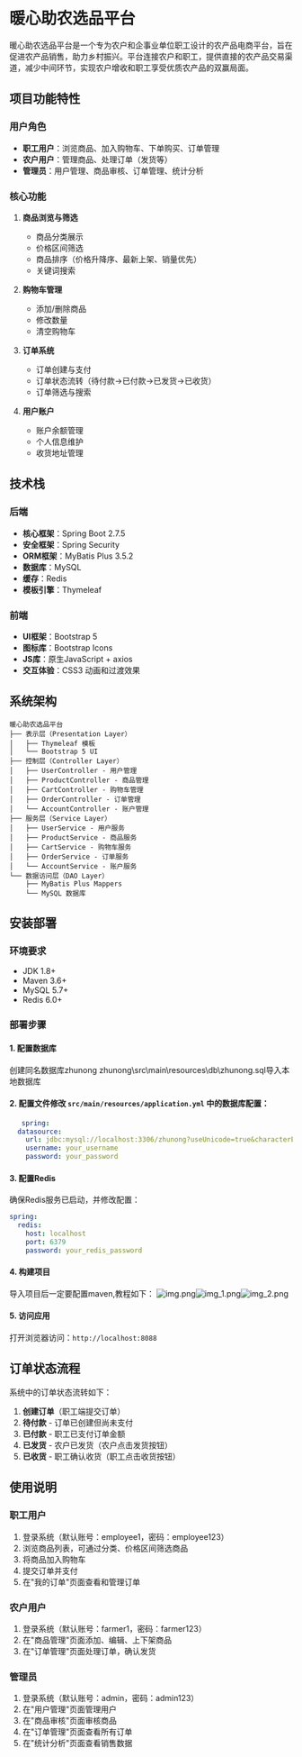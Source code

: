 # 暖心助农选品平台

暖心助农选品平台是一个专为农户和企事业单位职工设计的农产品电商平台，旨在促进农产品销售，助力乡村振兴。平台连接农户和职工，提供直接的农产品交易渠道，减少中间环节，实现农户增收和职工享受优质农产品的双赢局面。

## 项目功能特性

### 用户角色

- **职工用户**：浏览商品、加入购物车、下单购买、订单管理
- **农户用户**：管理商品、处理订单（发货等）
- **管理员**：用户管理、商品审核、订单管理、统计分析

### 核心功能

1. **商品浏览与筛选**
   - 商品分类展示
   - 价格区间筛选
   - 商品排序（价格升降序、最新上架、销量优先）
   - 关键词搜索

2. **购物车管理**
   - 添加/删除商品
   - 修改数量
   - 清空购物车

3. **订单系统**
   - 订单创建与支付
   - 订单状态流转（待付款→已付款→已发货→已收货）
   - 订单筛选与搜索

4. **用户账户**
   - 账户余额管理
   - 个人信息维护
   - 收货地址管理

## 技术栈

### 后端

- **核心框架**：Spring Boot 2.7.5
- **安全框架**：Spring Security
- **ORM框架**：MyBatis Plus 3.5.2
- **数据库**：MySQL
- **缓存**：Redis
- **模板引擎**：Thymeleaf

### 前端

- **UI框架**：Bootstrap 5
- **图标库**：Bootstrap Icons
- **JS库**：原生JavaScript + axios
- **交互体验**：CSS3 动画和过渡效果

## 系统架构

```
暖心助农选品平台
├── 表示层（Presentation Layer）
│   ├── Thymeleaf 模板
│   └── Bootstrap 5 UI
├── 控制层（Controller Layer）
│   ├── UserController - 用户管理
│   ├── ProductController - 商品管理
│   ├── CartController - 购物车管理
│   ├── OrderController - 订单管理
│   └── AccountController - 账户管理
├── 服务层（Service Layer）
│   ├── UserService - 用户服务
│   ├── ProductService - 商品服务
│   ├── CartService - 购物车服务
│   ├── OrderService - 订单服务
│   └── AccountService - 账户服务
└── 数据访问层（DAO Layer）
    ├── MyBatis Plus Mappers
    └── MySQL 数据库
```

## 安装部署

### 环境要求

- JDK 1.8+
- Maven 3.6+
- MySQL 5.7+
- Redis 6.0+

### 部署步骤



#### 1. 配置数据库

创建同名数据库zhunong
zhunong\src\main\resources\db\zhunong.sql导入本地数据库


#### 2. 配置文件修改 `src/main/resources/application.yml` 中的数据库配置：

```yaml
   spring:
  datasource:
    url: jdbc:mysql://localhost:3306/zhunong?useUnicode=true&characterEncoding=utf-8&serverTimezone=Asia/Shanghai
    username: your_username
    password: your_password
```

#### 3. 配置Redis

确保Redis服务已启动，并修改配置：

```yaml
spring:
  redis:
    host: localhost
    port: 6379
    password: your_redis_password
```

#### 4. 构建项目

导入项目后一定要配置maven,教程如下：
![img.png](img.png)![img_1.png](img_1.png)![img_2.png](img_2.png)

#### 5. 访问应用

打开浏览器访问：`http://localhost:8088`

## 订单状态流程

系统中的订单状态流转如下：

1. **创建订单**（职工端提交订单）
2. **待付款** - 订单已创建但尚未支付
3. **已付款** - 职工已支付订单金额
4. **已发货** - 农户已发货（农户点击发货按钮）
5. **已收货** - 职工确认收货（职工点击收货按钮）

## 使用说明

### 职工用户

1. 登录系统（默认账号：employee1，密码：employee123）
2. 浏览商品列表，可通过分类、价格区间筛选商品
3. 将商品加入购物车
4. 提交订单并支付
5. 在"我的订单"页面查看和管理订单

### 农户用户

1. 登录系统（默认账号：farmer1，密码：farmer123）
2. 在"商品管理"页面添加、编辑、上下架商品
3. 在"订单管理"页面处理订单，确认发货

### 管理员

1. 登录系统（默认账号：admin，密码：admin123）
2. 在"用户管理"页面管理用户
3. 在"商品审核"页面审核商品
4. 在"订单管理"页面查看所有订单
5. 在"统计分析"页面查看销售数据

